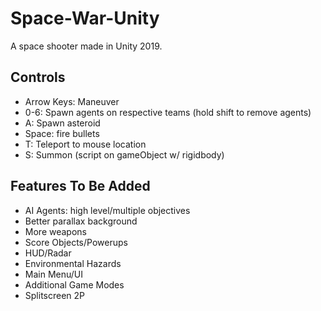 # Space-War-Unity
A space shooter made in Unity 2019. 

## Controls
* Arrow Keys: Maneuver
* 0-6: Spawn agents on respective teams (hold shift to remove agents)
* A: Spawn asteroid
* Space: fire bullets
* T: Teleport to mouse location
* S: Summon (script on gameObject w/ rigidbody)

## Features To Be Added
* AI Agents: high level/multiple objectives
* Better parallax background
* More weapons
* Score Objects/Powerups
* HUD/Radar
* Environmental Hazards
* Main Menu/UI
* Additional Game Modes
* Splitscreen 2P
